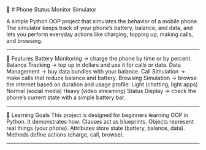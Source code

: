📱 # Phone Status Monitor Simulator

A simple Python OOP project that simulates the behavior of a mobile phone.
The simulator keeps track of your phone’s battery, balance, and data, and lets you perform everyday actions like charging, topping up, making calls, and browsing.

---

🔑 Features
Battery Monitoring → charge the phone by time or by percent.
Balance Tracking → top up in dollars and use it for calls or data.
Data Management → buy data bundles with your balance.
Call Simulation → make calls that reduce balance and battery.
Browsing Simulation → browse the internet based on duration and usage profile:
Light (chatting, light apps)
Normal (social media)
Heavy (video streaming)
Status Display → check the phone’s current state with a simple battery bar.

---

🎯 Learning Goals
This project is designed for beginners learning OOP in Python.
It demonstrates how:
Classes act as blueprints.
Objects represent real things (your phone).
Attributes store state (battery, balance, data).
Methods define actions (charge, call, browse).

---
